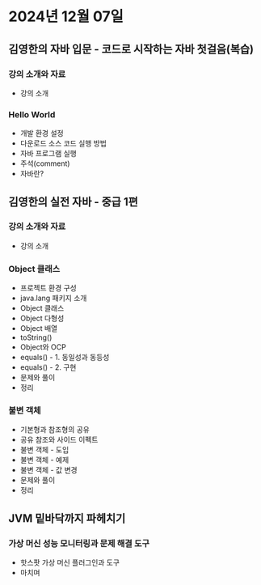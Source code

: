 # 2024년 12월 07일

## 김영한의 자바 입문 - 코드로 시작하는 자바 첫걸음(복습)

### 강의 소개와 자료

- 강의 소개

### Hello World

- 개발 환경 설정
- 다운로드 소스 코드 실행 방법
- 자바 프로그램 실행
- 주석(comment)
- 자바란?

## 김영한의 실전 자바 - 중급 1편

### 강의 소개와 자료

- 강의 소개

### Object 클래스

- 프로젝트 환경 구성
- java.lang 패키지 소개
- Object 클래스
- Object 다형성
- Object 배열
- toString()
- Object와 OCP
- equals() - 1. 동일성과 동등성
- equals() - 2. 구현
- 문제와 풀이
- 정리

### 불변 객체

- 기본형과 참조형의 공유
- 공유 참조와 사이드 이펙트
- 불변 객체 - 도입
- 불변 객체 - 예제
- 불변 객체 - 값 변경
- 문제와 풀이
- 정리

## JVM 밑바닥까지 파헤치기

### 가상 머신 성능 모니터링과 문제 해결 도구

- 핫스팟 가상 머신 플러그인과 도구
- 마치며
